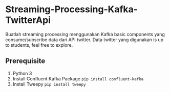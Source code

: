 # Streaming-Processing-Kafka-TwitterApi
Buatlah streaming processing menggunakan Kafka basic components yang consume/subscribe data dari API twitter. Data twitter yang digunakan is up to students, feel free to explore.

## Prerequisite
1. Python 3
2. Install Confluent Kafka Package
   `pip install confluent-kafka`
3. Install Tweepy
   `pip install tweepy`
